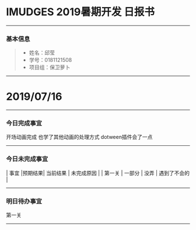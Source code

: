 # IMUDGES 2019暑期开发 日报书
-------


### 基本信息
> * 姓名：邱莹
> * 学号：0181121508
> * 项目组：保卫萝卜

-------


# 2019/07/16

-------

### 今日完成事宜

开场动画完成
也学了其他动画的处理方式
dotween插件会了一点

-----
### 今日未完成事宜


| 事宜     |预期结果| 当前结果  | 未完成原因   | 
|  第一关  | 一部分 |  没弄     | 遇到了不会的   |



------
### 明日待办事宜
  第一关

-------
